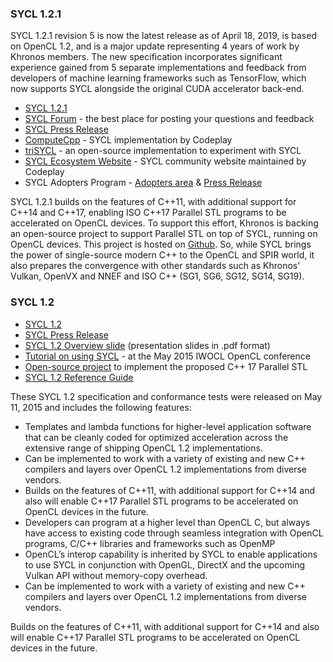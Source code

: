 ### SYCL 1.2.1

SYCL 1.2.1 revision 5 is now the latest release as of April 18,
2019, is based on OpenCL 1.2, and is a major update representing 4
years of work by Khronos members. The new specification incorporates
significant experience gained from 5 separate implementations and
feedback from developers of machine learning frameworks such as
TensorFlow, which now supports SYCL alongside the original CUDA
accelerator back-end.

*   [SYCL 1.2.1](https://www.khronos.org/registry/SYCL)
*   [SYCL Forum](https://forums.khronos.org/showthread.php/13634-Official-SYCL-1-2-1-feedback-thread) - the best place for posting your questions and feedback
*   [SYCL Press Release](https://www.khronos.org/news/press/the-khronos-group-releases-finalized-sycl-1.2.1)
*   [ComputeCpp](https://www.codeplay.com/products/computesuite/computecpp) - SYCL implementation by Codeplay
*   [triSYCL](https://github.com/triSYCL/triSYCL) - an open-source implementation to experiment with SYCL
*   [SYCL Ecosystem Website](http://sycl.tech) - SYCL community website maintained by Codeplay
* SYCL Adopters Program - [Adopters area](https://www.khronos.org/sycl/adopters) & [Press Release](https://www.khronos.org/news/press/khronos-releases-conformance-test-suite-for-sycl-1.2.1)

SYCL 1.2.1 builds on the features of C++11, with additional support
for C++14 and C++17, enabling ISO C++17 Parallel STL programs to be
accelerated on OpenCL devices. To support this effort, Khronos is
backing an open-source project to support Parallel STL on top of SYCL,
running on OpenCL devices. This project is hosted on
[Github](https://github.com/KhronosGroup/SyclParallelSTL). So, while
SYCL brings the power of single-source modern C++ to the OpenCL and
SPIR world, it also prepares the convergence with other standards such
as Khronos' Vulkan, OpenVX and NNEF and ISO C++ (SG1, SG6, SG12, SG14,
SG19).

### SYCL 1.2

*   [SYCL 1.2](https://www.khronos.org/registry/SYCL)
*   [SYCL Press Release](https://www.khronos.org/news/press/khronos-releases-sycl-1.2-final-specification-c-single-source-heterogeneous)
*   [SYCL 1.2 Overview slide](https://www.khronos.org/assets/uploads/developers/library/2015-iwocl/Khronos-SYCL-May15.pdf) (presentation slides in .pdf format)
*   [Tutorial on using SYCL](http://codeplaysoftware.github.io/iwocl2015/) - at the May 2015 IWOCL OpenCL conference
*   [Open-source project](https://github.com/KhronosGroup/SyclParallelSTL) to implement the proposed C++ 17 Parallel STL
*   [SYCL 1.2 Reference Guide](https://www.khronos.org/files/sycl/sycl-12-reference-card.pdf)

These SYCL 1.2 specification and conformance tests were released on May 11, 2015 and includes the following features:

* Templates and lambda functions for higher-level application software that can be cleanly coded for optimized acceleration across the extensive range of shipping OpenCL 1.2 implementations.
* Can be implemented to work with a variety of existing and new C++ compilers and layers over OpenCL 1.2 implementations from diverse vendors.
* Builds on the features of C++11, with additional support for C++14 and also will enable C++17 Parallel STL programs to be accelerated on OpenCL devices in the future.
* Developers can program at a higher level than OpenCL C, but always have access to existing code through seamless integration with OpenCL programs, C/C++ libraries and frameworks such as OpenMP
* OpenCL’s interop capability is inherited by SYCL to enable applications to use SYCL in conjunction with OpenGL, DirectX and the upcoming Vulkan API without memory-copy overhead.
* Can be implemented to work with a variety of existing and new C++ compilers and layers over OpenCL 1.2 implementations from diverse vendors.

Builds on the features of C++11, with additional support for C++14 and also will enable C++17 Parallel STL programs to be accelerated on OpenCL devices in the future.
